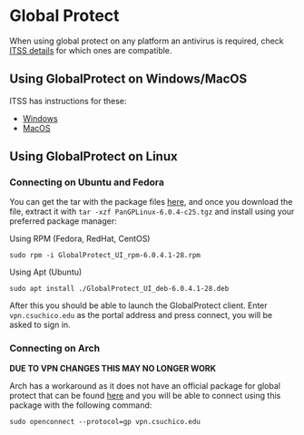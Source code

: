 # Global Protect

When using global protect on any platform an antivirus is required, check [ITSS details](https://support.csuchico.edu/TDClient/1984/Portal/KB/?CategoryID=15690) for which ones are compatible.

## Using GlobalProtect on Windows/MacOS

ITSS has instructions for these:

* [Windows](https://support.csuchico.edu/TDClient/1984/Portal/KB/ArticleDet?ID=73364)
* [MacOS](https://support.csuchico.edu/TDClient/1984/Portal/KB/ArticleDet?ID=73363)

## Using GlobalProtect on Linux

### Connecting on Ubuntu and Fedora

You can get the tar with the package files [here](https://www.dropbox.com/s/je49kik69doj2r1/PanGPLinux-6.0.4-c25.tgz?dl=0), and once you download the file, extract it with `tar -xzf PanGPLinux-6.0.4-c25.tgz` and install using your preferred package manager:

Using RPM (Fedora, RedHat, CentOS) 
```
sudo rpm -i GlobalProtect_UI_rpm-6.0.4.1-28.rpm
```
Using Apt (Ubuntu)
```
sudo apt install ./GlobalProtect_UI_deb-6.0.4.1-28.deb
```

After this you should be able to launch the GlobalProtect client. Enter `vpn.csuchico.edu` as the portal address and press connect, you will be asked to sign in.

### Connecting on Arch

**DUE TO VPN CHANGES THIS MAY NO LONGER WORK**

Arch has a workaround as it does not have an official package for global protect that can be found [here](https://archlinux.org/packages/community/x86_64/globalprotect-openconnect/) and you will be able to connect using this package with the following command:
```
sudo openconnect --protocol=gp vpn.csuchico.edu
```
